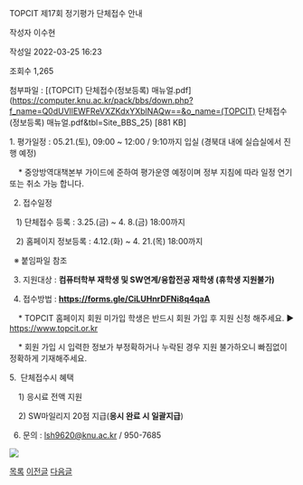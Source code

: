 
TOPCIT 제17회 정기평가 단체접수 안내





작성자
이수현


작성일
2022-03-25 16:23


조회수
1,265


첨부파일 : [(TOPCIT) 단체접수(정보등록) 매뉴얼.pdf](https://computer.knu.ac.kr/pack/bbs/down.php?f_name=Q0dUVllEWFReVXZKdxYXblNAQw==&o_name=(TOPCIT) 단체접수(정보등록) 매뉴얼.pdf&tbl=Site_BBS_25) [881 KB]


﻿﻿﻿﻿﻿﻿﻿﻿﻿1. 평가일정 : 05.21.(토), 09:00 ~ 12:00 / 9:10까지 입실 (경북대 내에 실습실에서 진행 예정)

    * 중앙방역대책본부 가이드에 준하여 평가운영 예정이며 정부 지침에 따라 일정 연기 또는 취소 가능 합니다.

  


2. 접수일정 

   1) 단체접수 등록 : 3.25.(금) ~ 4. 8.(금) 18:00까지 

   2) 홈페이지 정보등록 : 4.12.(화) ~ 4. 21.(목) 18:00까지

  ※ 붙임파일 참조  


  


  


3. 지원대상 : **컴퓨터학부 재학생 및 SW연계/융합전공 재학생 (휴학생 지원불가)**

  


4. 접수방법 : **<https://forms.gle/CiLUHnrDFNi8q4qaA>**

    * TOPCIT 홈페이지 회원 미가입 학생은 반드시 회원 가입 후 지원 신청 해주세요. ▶ <https://www.topcit.or.kr>

    * 회원 가입 시 입력한 정보가 부정확하거나 누락된 경우 지원 불가하오니 빠짐없이 정확하게 기재해주세요.

  


5.  단체접수시 혜택

    1) 응시료 전액 지원

    2) SW마일리지 20점 지급(**응시 완료 시 일괄지급**)

  


6. 문의 : lsh9620@knu.ac.kr / 950-7685  


  


![](https://computer.knu.ac.kr/_files/userfile/image20220325162150_iadma.jpg)  


  








[목록](https://computer.knu.ac.kr/06_sub/02_sub.html?key=&keyfield=&category=&page=1&bbs_code=Site_BBS_25)
[이전글](https://computer.knu.ac.kr/06_sub/02_sub.html?bbs_cmd=view&page=1&key=&keyfield=&category=&no=3730&bbs_code=Site_BBS_25)
[다음글](https://computer.knu.ac.kr/06_sub/02_sub.html?bbs_cmd=view&page=1&key=&keyfield=&category=&no=3732&bbs_code=Site_BBS_25)

















 
